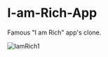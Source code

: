 # I-am-Rich-App

Famous "I am Rich" app's clone.


![IamRich1](https://user-images.githubusercontent.com/29208395/174143326-ca24a39d-78df-4c7f-8d10-9fef7ea8906b.png)
